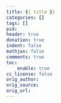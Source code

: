 ```yaml
---
title: {{ title }}
categories: []
tags: []
pid:
header: true
donation: true
indent: false
mathjax: false
comments: true
toc:
    enable: true
cc_license: false
orig_author:
orig_source:
orig_url:
---
```


<!-- more -->